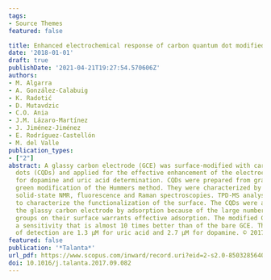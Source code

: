 ```yaml
---
tags:
- Source Themes
featured: false

title: Enhanced electrochemical response of carbon quantum dot modified electrodes
date: '2018-01-01'
draft: true
publishDate: '2021-04-21T19:27:54.570606Z'
authors:
- M. Algarra
- A. González-Calabuig
- K. Radotić
- D. Mutavdzic
- C.O. Ania
- J.M. Lázaro-Martínez
- J. Jiménez-Jiménez
- E. Rodríguez-Castellón
- M. del Valle
publication_types:
- ["2"]
abstract: A glassy carbon electrode (GCE) was surface-modified with carbon quantum
  dots (CQDs) and applied for the effective enhancement of the electrochemical signal
  for dopamine and uric acid determination. CQDs were prepared from graphite by a
  green modification of the Hummers method. They were characterized by FTIR-ATR, XPS,
  solid-state NMR, fluorescence and Raman spectroscopies. TPD-MS analysis was applied
  to characterize the functionalization of the surface. The CQDs were assembled on
  the glassy carbon electrode by adsorption because of the large number of carboxy
  groups on their surface warrants effective adsorption. The modified GCE exhibits
  a sensitivity that is almost 10 times better than of the bare GCE. The lower limits
  of detection are 1.3 μM for uric acid and 2.7 μM for dopamine. © 2017 Elsevier B.V.
featured: false
publication: '*Talanta*'
url_pdf: https://www.scopus.com/inward/record.uri?eid=2-s2.0-85032856402&doi=10.1016%2fj.talanta.2017.09.082&partnerID=40&md5=c531a2b3a9c5444e957a52806910585d
doi: 10.1016/j.talanta.2017.09.082
---
```



